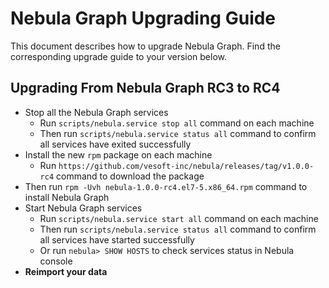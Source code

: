 # Nebula Graph Upgrading Guide

This document describes how to upgrade Nebula Graph. Find the corresponding upgrade guide to your version below.

## Upgrading From Nebula Graph RC3 to RC4

- Stop all the Nebula Graph services
  - Run `scripts/nebula.service stop all` command on each machine
  - Then run `scripts/nebula.service status all` command to confirm all services have exited successfully
- Install the new `rpm` package on each machine
  - Run `https://github.com/vesoft-inc/nebula/releases/tag/v1.0.0-rc4` command to download the package
- Then run `rpm -Uvh nebula-1.0.0-rc4.el7-5.x86_64.rpm` command to install Nebula Graph
- Start Nebula Graph services
  - Run `scripts/nebula.service start all` command on each machine
  - Then run `scripts/nebula.service status all` command to confirm all services have started successfully
  - Or run `nebula> SHOW HOSTS` to check services status in Nebula console
- **Reimport your data**
